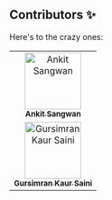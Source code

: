 ## Contributors ✨

Here's to the crazy ones:

<table>
  <!-- Use not more than 7 entries in a single Row -->
  <tr>
    <td align="center"><a href="https://github.com/ankitsangwan1999"><img src="https://github.com/ankitsangwan1999.png?v=4?s=100" width="100px;" alt="Ankit Sangwan"/><br /><sub><b>Ankit Sangwan</b></sub></a><br /></td>
  </tr>
   <td align="center"><a href="https://github.com/gursimran18"><img src="https://github.com/gursimran18.png?v=4?s=100" width="100px;" alt="Gursimran Kaur Saini"/><br /><sub><b>Gursimran Kaur Saini</b></sub></a><br /></td>
  </tr>
</table>
